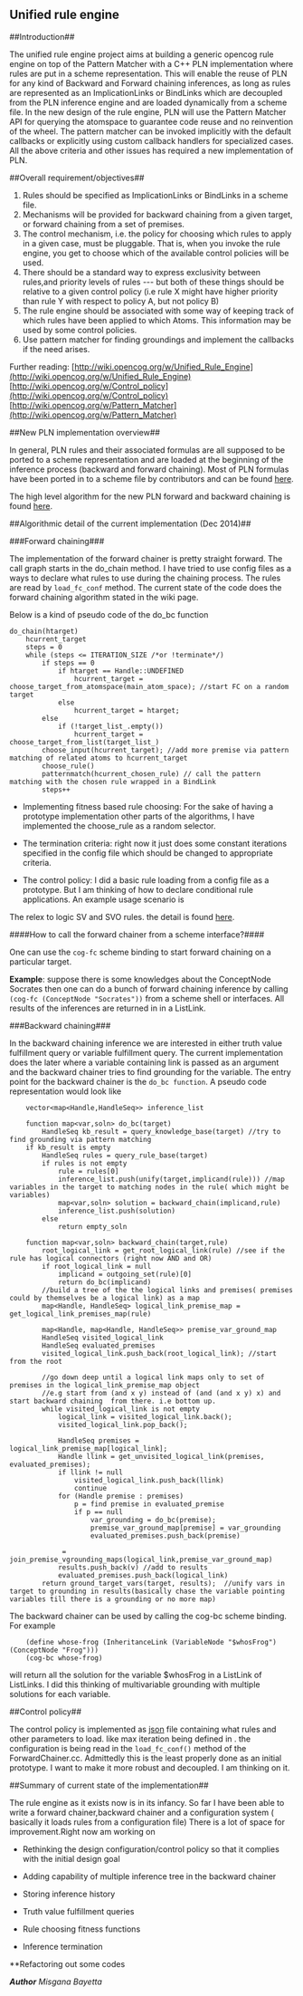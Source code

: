 Unified rule engine
-------------------

##Introduction##

   The unified rule engine project aims at building a generic opencog rule engine on top of the Pattern Matcher with a C++ PLN
 implementation where rules are put in a scheme representation. This will enable the reuse of PLN for any kind of Backward
 and Forward chaining inferences, as long as rules are represented as an ImplicationLinks or BindLinks which are decoupled  from 
 the PLN inference engine and are loaded dynamically from a scheme file.  In the new design of the rule engine, PLN will use the Pattern Matcher API
 for querying the atomspace to guarantee code reuse and no reinvention of the wheel.  The pattern matcher can be invoked implicitly with the default
 callbacks or explicitly using custom callback handlers for specialized cases.  All the above criteria and other issues has required a new implementation of PLN. 

##Overall requirement/objectives##
  
  1. Rules should be specified as ImplicationLinks or BindLinks in a scheme file.
  2. Mechanisms will be provided for backward chaining from a given target, or forward chaining from a set of premises.
  3. The control mechanism, i.e. the policy for choosing which rules to apply in a given case,
   must be pluggable. That is, when you invoke the rule engine, you get to choose which of the
   available control policies will be used. 
  4. There should be a standard way to express exclusivity between rules,and priority levels of rules --- but both of
   these things should be relative to a given control policy (i.e rule X might have higher priority than rule Y with 
   respect to policy A, but not policy B)
  5. The rule engine should be associated with some way of keeping track of which rules have been applied to which Atoms.
    This information may be used by some control policies.
  6. Use pattern matcher for finding groundings and implement the callbacks if the need arises.
    
  Further reading:
  [http://wiki.opencog.org/w/Unified_Rule_Engine](http://wiki.opencog.org/w/Unified_Rule_Engine)
  [http://wiki.opencog.org/w/Control_policy](http://wiki.opencog.org/w/Control_policy)
  [http://wiki.opencog.org/w/Pattern_Matcher](http://wiki.opencog.org/w/Pattern_Matcher)
   
##New PLN implementation overview##
 
  In general, PLN rules and their associated formulas are all supposed to be ported to a scheme representation and are loaded at 
  the beginning of the inference process (backward and forward chaining). Most of PLN formulas have been ported
in to a scheme file by contributors and can be found [here](https://github.com/opencog/opencog/tree/master/opencog/reasoning/RuleEngine/rules).

  The high level algorithm for the new PLN forward and backward chaining is found [here](http://wiki.opencog.org/w/New_PLN_Chainer_Design).
  
##Algorithmic detail of the current implementation (Dec 2014)##
  
###Forward chaining###

The implementation of the forward chainer is pretty straight forward.  The call graph starts in
the do_chain method.  I have tried to use config files as a ways to declare what rules to use during the chaining process. The rules are read
by `load_fc_conf` method. The current state of the code does the forward chaining algorithm stated in the wiki page.
 
Below is a kind of pseudo code of the do_bc function

	do_chain(htarget)
		hcurrent_target	
		steps = 0
		while (steps <= ITERATION_SIZE /*or !terminate*/) 
			if steps == 0
				if htarget == Handle::UNDEFINED
					hcurrent_target = choose_target_from_atomspace(main_atom_space); //start FC on a random target
				else
					hcurrent_target = htarget;
	    	else 
				if (!target_list_.empty())
					hcurrent_target = choose_target_from_list(target_list_)
			choose_input(hcurrent_target); //add more premise via pattern matching of related atoms to hcurrent_target
			choose_rule()
			patternmatch(hcurrent_chosen_rule) // call the pattern matching with the chosen rule wrapped in a BindLink
			steps++
	
 * Implementing fitness based rule choosing: For the sake of having a prototype implementation other parts of the algorithms, I have implemented the choose_rule as a random selector. 
 
 * The termination criteria: right now it just does some constant iterations specified in the config file which should be changed to appropriate criteria. 
 
 * The control policy: I did a basic rule loading from a config file as a prototype. But I am thinking of how to declare conditional rule applications. An example usage scenario is
 
 The relex to logic SV and SVO rules. the detail is found [here](http://wiki.opencog.org/w/RelEx2Logic_Rules#Suggested_Rule_File_Format).

####How to call the forward chainer from a scheme interface?####

One can use the `cog-fc` scheme binding to start forward chaining on a particular target.

**Example**: suppose there is some knowledges about the ConceptNode Socrates then one can do a bunch of forward chaining inference
by calling `(cog-fc (ConceptNode "Socrates"))` from a scheme shell or interfaces. All results of the inferences are returned in 
in a ListLink.

###Backward chaining###

In the backward chaining inference we are interested in either truth value fulfillment query or variable fulfillment query.  The current implementation does
the later where a variable containing link is passed as an argument and the backward chainer tries to find grounding for the variable.  The entry point 
for the backward chainer is the `do_bc function`. A pseudo code representation would look like
 
 		vector<map<Handle,HandleSeq>> inference_list
 		
 		function map<var,soln> do_bc(target) 
    		HandleSeq kb_result = query_knowledge_base(target) //try to find grounding via pattern matching
    	if kb_result is empty
    		HandleSeq rules = query_rule_base(target)
    		if rules is not empty
    			rule = rules[0]
    			inference_list.push(unify(target,implicand(rule))) //map variables in the target to matching nodes in the rule( which might be variables)
    			map<var,soln> solution = backward_chain(implicand,rule)
				inference_list.push(solution)
    		else
    			return empty_soln
    	
    	function map<var,soln> backward_chain(target,rule)
    		root_logical_link = get_root_logical_link(rule) //see if the rule has logical connectors (right now AND and OR)
    		if root_logical_link = null
    			implicand = outgoing_set(rule)[0] 
    			return do_bc(implicand)
    		//build a tree of the the logical links and premises( premises could by themselves be a logical link) as a map	
    		map<Handle, HandleSeq> logical_link_premise_map = get_logical_link_premises_map(rule)
			
			map<Handle, map<Handle, HandleSeq>> premise_var_ground_map
			HandleSeq visited_logical_link
			HandleSeq evaluated_premises
			visited_logical_link.push_back(root_logical_link); //start from the root

			//go down deep until a logical link maps only to set of premises in the logical_link_premise_map object
			//e.g start from (and x y) instead of (and (and x y) x) and start backward chaining  from there. i.e bottom up.
			while visited_logical_link is not empty
				logical_link = visited_logical_link.back();
				visited_logical_link.pop_back();

				HandleSeq premises = logical_link_premise_map[logical_link];
				Handle llink = get_unvisited_logical_link(premises, evaluated_premises);
				if llink != null
					visited_logical_link.push_back(llink)
					continue
				for (Handle premise : premises) 
					p = find premise in evaluated_premise
					if p == null 
						var_grounding = do_bc(premise);
						premise_var_ground_map[premise] = var_grounding
						evaluated_premises.push_back(premise)	
		
				 = join_premise_vgrounding_maps(logical_link,premise_var_ground_map)
				results.push_back(v) //add to results
				evaluated_premises.push_back(logical_link)
			return ground_target_vars(target, results);  //unify vars in target to grounding in results(basically chase the variable pointing variables till there is a grounding or no more map)    		    		
    	 
  The backward chainer can be used by calling the cog-bc scheme binding.  For example
  
  		(define whose-frog (InheritanceLink (VariableNode "$whosFrog")(ConceptNode "Frog"))) 
  		(cog-bc whose-frog)
  		
  will return all the solution for the variable $whosFrog in a ListLink of ListLinks. I did this thinking of multivariable grounding with multiple solutions for each variable.

##Control policy##

The control policy is implemented as [json](https://github.com/opencog/opencog/blob/master/opencog/reasoning/RuleEngine/default_cpolicy.json) file containing what rules and other parameters to load. like max iteration being defined in .
the configuration is being read in the `load_fc_conf()` method of the ForwardChainer.cc.  Admittedly  this is the least properly done as an initial prototype.  I want to make it more robust and decoupled.  I am thinking on it.

##Summary of current state of the implementation##

The rule engine as it exists now is in its infancy. So far I have been able to write a forward chainer,backward chainer and a configuration system ( basically it loads rules from a configuration file)
There is a lot of space for improvement.Right now am working on

* Rethinking the design configuration/control policy so that it complies with the initial design goal

* Adding capability of multiple inference tree in the backward chainer

* Storing inference history

* Truth value fulfillment queries

* Rule choosing fitness functions

* Inference termination 

**Refactoring out some codes





***Author*** *Misgana Bayetta*
